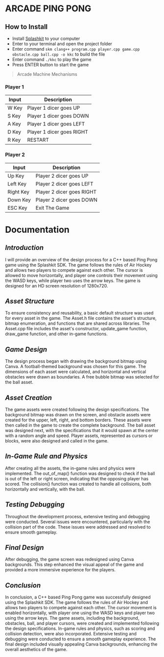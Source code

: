 # ARCADE PING PONG

## How to Install

- Install [Splashkit](https://www.splashkit.io) to your computer 
- Enter to your terminal and open the project folder
- Enter command `skm clang++ program.cpp player.cpp game.cpp obstacle.cpp ball.cpp -o kkc` to build the file
- Enter command `./kkc` to play the game
- Press ENTER button to start the game 

> Arcade Machine Mechanisms
### **Player 1**   

| Input | Description |     
| --- | ----------- |   
| W Key | Player 1 dicer goes UP |          
| S Key | Player 1 dicer goes DOWN |
| A Key | Player 1 dicer goes LEFT |          
| D Key | Player 1 dicer goes RIGHT |
| R Key | RESTART |

### **Player 2**   

| Input | Description |     
| --- | ----------- |   
| Up Key | Player 2 dicer goes UP |          
| Left Key | Player 2 dicer goes LEFT |
| Right Key | Player 2 dicer goes RIGHT |          
| Down Key | Player 2 dicer goes DOWN |
| ESC Key | Exit The Game |



# Documentation 

## _Introduction_

I will provide an overview of the design process for a C++ based Ping Pong game
using the Splashkit SDK. The game follows the rules of Air Hockey and allows two players to
compete against each other. The cursor is allowed to move horizontally, and player one controls
their movement using the WASD keys, while player two uses the arrow keys. The game is
designed for an HD screen resolution of 1280x720.

## _Asset Structure_

To ensure consistency and reusability, a basic default structure was used for every asset in the
game. The Asset.h file contains the asset's structure, bitmap enumeration, and functions that
are shared across libraries. The Asset.cpp file includes the asset's constructor, update_game
function, draw_game function, and other in-game functions.

## _Game Design_

The design process began with drawing the background bitmap using Canva. A football-themed
background was chosen for this game. The dimensions of each asset were calculated, and
horizontal and vertical obstacles were drawn as boundaries. A free bubble bitmap was selected
for the ball asset.


## _Asset Creation_

The game assets were created following the design specifications. The background bitmap was
drawn on the screen, and obstacle assets were created for the upper, left, right, and bottom
borders. These assets were then called in the game to create the complete background.
The ball asset was designed next, with the specifications that it would spawn at the center with
a random angle and speed. Player assets, represented as cursors or blocks, were also
designed and called in the game.

## _In-Game Rule and Physics_

After creating all the assets, the in-game rules and physics were implemented. The
out_of_map() function was designed to check if the ball is out of the left or right screen,
indicating that the opposing player has scored. The collision() function was created to handle all
collisions, both horizontally and vertically, with the ball.

## _Testing Debugging_

Throughout the development process, extensive testing and debugging were conducted.
Several issues were encountered, particularly with the collision part of the code. These issues
were addressed and resolved to ensure smooth gameplay.

## _Final Design_

After debugging, the game screen was redesigned using Canva backgrounds. This step
enhanced the visual appeal of the game and provided a more immersive experience for the
players.

## _Conclusion_

In conclusion, a C++ based Ping Pong game was successfully designed using the Splashkit
SDK. The game follows the rules of Air Hockey and allows two players to compete against each
other. The cursor movement is enabled horizontally, with player one using the WASD keys and
player two using the arrow keys. The game assets, including the background, obstacles, ball,
and player cursors, were created and implemented following the design specifications. In-game
rules and physics, such as scoring and collision detection, were also incorporated. Extensive
testing and debugging were conducted to ensure a smooth gameplay experience. The final
design included visually appealing Canva backgrounds, enhancing the overall aesthetics of the
game.



